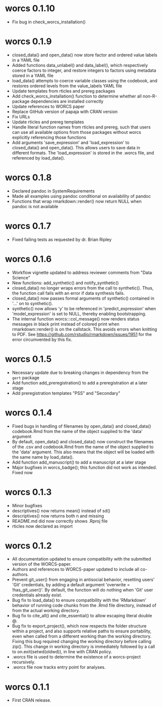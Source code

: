 # worcs 0.1.10

* Fix bug in check_worcs_installation()

# worcs 0.1.9

* closed_data() and open_data() now store factor and ordered value labels in a
  YAML file
* Added functions data_unlabel() and data_label(), which respectively coerce
  factors to integer, and restore integers to factors using metadata stored in
  a YAML file
* load_data() attempts to coerce variable classes using the codebook, and
  restores ordered levels from the value_labels YAML file 
* Update templates from rticles and prereg packages
* Add check_worcs_installation() function to determine whether all non-R-package
  dependencies are installed correctly
* Update references to WORCS paper
* Replace GitHub version of papaja with CRAN version
* Fix URLs
* Update rticles and prereg templates
* Handle literal function names from rticles and prereg, such that users can use
  all available options from those packages without worcs explicitly referencing
  those functions
* Add arguments 'save_expression' and 'load_expression' to closed_data() and
  open_data(). This allows users to save data in different formats. 
  The 'load_expression' is stored in the .worcs file, and referenced by
  load_data().

# worcs 0.1.8

* Declared pandoc in SystemRequirements
* Made all examples using pandoc conditional on availability of pandoc
* Functions that wrap rmarkdown::render() now return NULL when pandoc is not
  available

# worcs 0.1.7

* Fixed failing tests as requested by dr. Brian Ripley

# worcs 0.1.6

* Workflow vignette updated to address reviewer comments from "Data Science"
* New functions: add_synthetic() and notify_synthetic()
* closed_data() no longer wraps errors from the call to synthetic().
  Thus, the function call fails with an error if data synthesis fails.
* closed_data() now passes formal arguments of synthetic() contained in '...'
  on to synthetic().
* synthetic() now allows 'y' to be referenced in 'predict_expression' when
  'model_expression' is set to NULL, thereby enabling bootstrapping.
* The internal function worcs:::col_message() now renders status messages in
  black print instead of colored print when rmarkdown::render() is on the
  callstack. This avoids errors when knitting to PDF.
  See https://github.com/rstudio/rmarkdown/issues/1951 for the error
  circumvented by this fix.

# worcs 0.1.5

* Necessary update due to breaking changes in dependency from the `gert` package
* Add function add_preregistration() to add a preregistration at a later stage
* Add preregistration templates "PSS" and "Secondary"

# worcs 0.1.4

* Fixed bugs in handling of filenames by open_data() and closed_data()
  codebook.Rmd from the name of the object supplied to the 'data' argument
* By default, open_data() and closed_data() now construct the filenames of the
  .csv and codebook.Rmd from the name of the object supplied to the 'data'
  argument. This also means that the object will be loaded with the same name
  by load_data().
* Add function add_manuscript() to add a manuscript at a later stage
* Major bugfixes in worcs_badge(); this function did not work as intended. Fixed now

# worcs 0.1.3

* Minor bugfixes
* descriptives() now returns mean() instead of sd()
* descriptives() now returns both n and missing
* README.md did now correctly shows .Rproj file
* rticles now declared as import

# worcs 0.1.2

* All documentation updated to ensure compatibility with the submitted version
  of the WORCS-paper.
* Authors and references to WORCS-paper updated to include all co-authors.
* Prevent git_user() from engaging in antisocial behavior, resetting users'
  'Git' credentials, by adding a default argument 'overwrite = !has_git_user()'.
  By default, the function will do nothing when 'Git' user credentials already
  exist.
* Bug fix to load_data() to ensure compatibility with the 'RMarkdown' behavior
  of running code chunks from the .Rmd file directory, instead of from the
  actual working directory.
* Bug fix to cite_all() and cite_essential() to allow escaping literal double @.
* Bug fix to export_project(), which now respects the folder structure within a
  project, and also supports relative paths to ensure portability, even when
  called from a different working than the working directory. Fixing this bug
  required changing the working directory before calling zip(). This change in
  working directory is immediately followed by a call to on.exit(setwd(oldwd)),
  in line with CRAN policy.
* .worcs file is used to determine the existence of a worcs-project recursively.
* .worcs file now tracks entry point for analyses.

# worcs 0.1.1

* First CRAN release.
